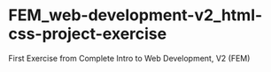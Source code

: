 # FEM_web-development-v2_html-css-project-exercise
 First Exercise from Complete Intro to Web Development, V2 (FEM)

